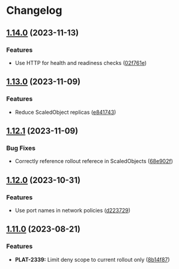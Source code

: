 # Changelog

## [1.14.0](https://github.com/lokalise/kustomize-service-base/compare/rollout-v1.13.0...rollout-v1.14.0) (2023-11-13)


### Features

* Use HTTP for health and readiness checks ([02f761e](https://github.com/lokalise/kustomize-service-base/commit/02f761eb3206c1cdc950ce92faf281b883f518d5))

## [1.13.0](https://github.com/lokalise/kustomize-service-base/compare/rollout-v1.12.1...rollout-v1.13.0) (2023-11-09)


### Features

* Reduce ScaledObject replicas ([e841743](https://github.com/lokalise/kustomize-service-base/commit/e841743f82dca771b3297468924ab39fac34f0c1))

## [1.12.1](https://github.com/lokalise/kustomize-service-base/compare/rollout-v1.12.0...rollout-v1.12.1) (2023-11-09)


### Bug Fixes

* Correctly reference rollout referece in ScaledObjects ([68e902f](https://github.com/lokalise/kustomize-service-base/commit/68e902f82faacc9dd255243ccb37b1aed9740c11))

## [1.12.0](https://github.com/lokalise/kustomize-service-base/compare/rollout-v1.11.0...rollout-v1.12.0) (2023-10-31)


### Features

* Use port names in network policies ([d223729](https://github.com/lokalise/kustomize-service-base/commit/d223729b9b3e8204074a0db8a5c4078c38b2d830))

## [1.11.0](https://github.com/lokalise/kustomize-service-base/compare/rollout-v1.10.1...rollout-v1.11.0) (2023-08-21)


### Features

* **PLAT-2339:** Limit deny scope to current rollout only ([8b14f87](https://github.com/lokalise/kustomize-service-base/commit/8b14f870c42d613d2b8faf1ed1d0c51285c789b2))
